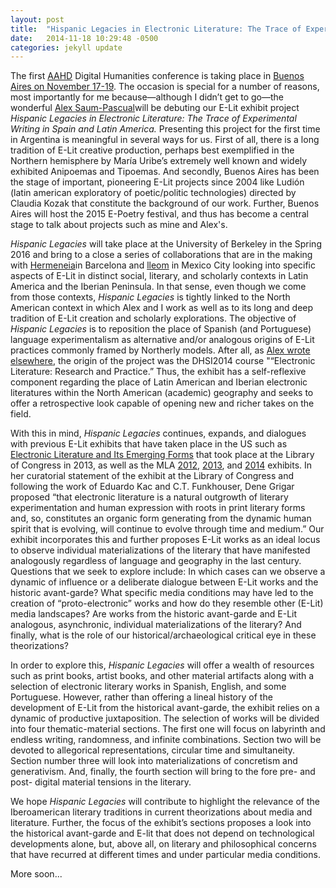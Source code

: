 ```yaml
---
layout: post
title:  "Hispanic Legacies in Electronic Literature: The Trace of Experimental Writing in Spain and Latin America"
date:   2014-11-18 10:29:48 -0500
categories: jekyll update
---
```


The first [AAHD](http://aahd.com.ar/) Digital Humanities conference is
taking place in [Buenos Aires on November
17-19](http://aahd.com.ar/blog-de-las-jornadas/). The occasion is
special for a number of reasons, most importantly for me
because—although I didn’t get to go—the wonderful [Alex
Saum-Pascual](http://twitter.com/alexsaum)will be debuting our E-Lit
exhibit project *Hispanic Legacies in Electronic Literature: The Trace
of Experimental Writing in Spain and Latin America.* Presenting this
project for the first time in Argentina is meaningful in several ways
for us. First of all, there is a long tradition of E-Lit creative
production, perhaps best exemplified in the Northern hemisphere by María
Uribe’s extremely well known and widely exhibited Anipoemas and
Tipoemas. And secondly, Buenos Aires has been the stage of important,
pioneering E-Lit projects since 2004 like Ludión (latin american
exploratory of poetic/politic technologies) directed by Claudia Kozak
that constitute the background of our work. Further, Buenos Aires will
host the 2015 E-Poetry festival, and thus has become a central stage to
talk about projects such as mine and Alex's.

*Hispanic Legacies* will take place at the University of Berkeley in the
Spring 2016 and bring to a close a series of collaborations that are in
the making with [Hermeneia](http://hermeneia.net/)in Barcelona and
[lleom](http://lleom.net) in Mexico City looking into specific aspects
of E-Lit in distinct social, literary, and scholarly contexts in Latin
America and the Iberian Peninsula. In that sense, even though we come
from those contexts, *Hispanic Legacies* is tightly linked to the North
American context in which Alex and I work as well as to its long and
deep tradition of E-Lit creation and scholarly explorations. The
objective of *Hispanic Legacies* is to reposition the place of Spanish
(and Portuguese) language experimentalism as alternative and/or
analogous origins of E-Lit practices commonly framed by Northerly
models. After all, as [Alex wrote
elsewhere](http://alexsaum.blogspot.com.es/2014/10/hispanic-legacies-una-muestra-de.html),
the origin of the project was the DHSI2014 course "“Electronic
Literature: Research and Practice.” Thus, the exhibit has a
self-reflexive component regarding the place of Latin American and
Iberian electronic literatures within the North American (academic)
geography and seeks to offer a retrospective look capable of opening new
and richer takes on the field.

With this in mind, *Hispanic Legacies* continues, expands, and dialogues
with previous E-Lit exhibits that have taken place in the US such as
[Electronic Literature and Its Emerging
Forms](http://dtc-wsuv.org/elit/elit-loc/) that took place at the
Library of Congress in 2013, as well as the MLA
[2012](http://dtc-wsuv.org/mla2012/),
[2013](http://dtc-wsuv.org/elit/mla2013/), and
[2014](http://dtc-wsuv.org/wp/pathfinders/exhibit/) exhibits. In her
curatorial statement of the exhibit at the Library of Congress and
following the work of Eduardo Kac and C.T. Funkhouser, Dene Grigar
proposed “that electronic literature is a natural outgrowth of literary
experimentation and human expression with roots in print literary forms
and, so, constitutes an organic form generating from the dynamic human
spirit that is evolving, will continue to evolve through time and
medium.” Our exhibit incorporates this and further proposes E-Lit works
as an ideal locus to observe individual materializations of the literary
that have manifested analogously regardless of language and geography in
the last century. Questions that we seek to explore include: In which
cases can we observe a dynamic of influence or a deliberate dialogue
between E-Lit works and the historic avant-garde? What specific media
conditions may have led to the creation of “proto-electronic” works and
how do they resemble other (E-Lit) media landscapes? Are works from the
historic avant-garde and E-Lit analogous, asynchronic, individual
materializations of the literary? And finally, what is the role of our
historical/archaeological critical eye in these theorizations?

In order to explore this, *Hispanic Legacies* will offer a wealth of
resources such as print books, artist books, and other material
artifacts along with a selection of electronic literary works in
Spanish, English, and some Portuguese. However, rather than offering a
lineal history of the development of E-Lit from the historical
avant-garde, the exhibit relies on a dynamic of productive
juxtaposition. The selection of works will be divided into four
thematic-material sections. The first one will focus on labyrinth and
endless writing, randomness, and infinite combinations. Section two will
be devoted to allegorical representations, circular time and
simultaneity. Section number three will look into materializations of
concretism and generativism. And, finally, the fourth section will bring
to the fore pre- and post- digital material tensions in the literary.

We hope *Hispanic Legacies* will contribute to highlight the relevance
of the Iberoamerican literary traditions in current theorizations about
media and literature. Further, the focus of the exhibit’s sections
proposes a look into the historical avant-garde and E-lit that does not
depend on technological developments alone, but, above all, on literary
and philosophical concerns that have recurred at different times and
under particular media conditions.

More soon...
